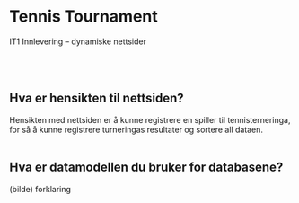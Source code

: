 # Tennis Tournament
IT1 Innlevering – dynamiske nettsider
<br>
<br>
<br>
<br>
## Hva er hensikten til nettsiden?
Hensikten med nettsiden er å kunne registrere en spiller til tennisterneringa, for så å kunne registrere turneringas resultater og sortere all dataen.
<br>
<br>
## Hva er datamodellen du bruker for databasene?
(bilde)
forklaring
